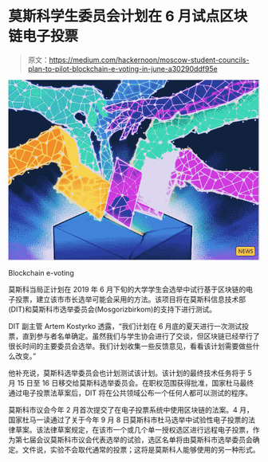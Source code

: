 # 莫斯科学生委员会计划在 6 月试点区块链电子投票

> 原文：<https://medium.com/hackernoon/moscow-student-councils-plan-to-pilot-blockchain-e-voting-in-june-a30290ddf95e>

![](img/498d05c472d3e5dc999b56b9a3dc1ac8.png)

Blockchain e-voting

莫斯科当局正计划在 2019 年 6 月下旬的大学学生会选举中试行基于区块链的电子投票，建立该市市长选举可能会采用的方法。该项目将在莫斯科信息技术部(DIT)和莫斯科市选举委员会(Mosgorizbirkom)的支持下进行测试。

DIT 副主管 Artem Kostyrko 透露，“我们计划在 6 月底的夏天进行一次测试投票，直到参与者名单确定。虽然我们与学生协会进行了交谈，但区块链已经举行了很长时间的主要委员会选举。我们计划收集一些反馈意见，看看该计划需要做些什么改变。”

他补充说，莫斯科选举委员会也计划测试该计划。该计划的最终技术任务将于 5 月 15 日至 16 日移交给莫斯科选举委员会。在职权范围获得批准，国家杜马最终通过电子投票法草案后，DIT 将在公共领域公布一个任何人都可以测试的程序。

莫斯科市议会今年 2 月首次提交了在电子投票系统中使用区块链的法案。4 月，国家杜马一读通过了关于今年 9 月 8 日莫斯科市杜马选举中试验性电子投票的法律草案。该法律草案规定，在该市一个或几个单一授权选区进行远程电子投票，作为第七届会议莫斯科市议会代表选举的试验，选区名单将由莫斯科市选举委员会确定。文件说，实验不会取代通常的投票；这将是莫斯科人能够使用的另一种形式。